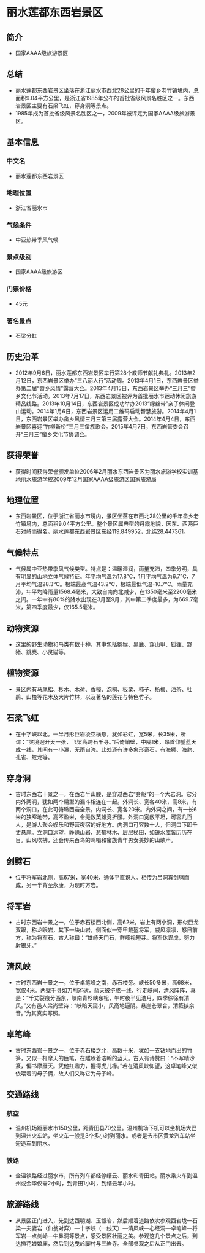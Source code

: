 # 丽水莲都东西岩景区
## 简介
- 国家AAAA级旅游景区
## 总结
- 丽水莲都东西岩景区坐落在浙江丽水市西北28公里的千年畲乡老竹镇境内，总面积9.04平方公里，是浙江省1985年公布的首批省级风景名胜区之一。东西岩景区主要有石梁飞虹，穿身洞等景点。 
- 1985年成为首批省级风景名胜区之一，2009年被评定为国家AAAA级旅游景区。
## 基本信息
### 中文名
- 丽水莲都东西岩景区
### 地理位置
- 浙江省丽水市
### 气候条件
- 中亚热带季风气候
### 景点级别
- 国家AAAA级旅游区
### 门票价格
- 45元
### 著名景点
- 石梁分虹
## 历史沿革
- 2012年9月6日，丽水莲都东西岩景区举行第28个教师节献礼典礼。2013年2月12日，东西岩景区举办“三八丽人行”活动周。2013年4月1日，东西岩景区举办第二届“畲乡风情”露营大会。2013年4月15日，东西岩景区举办“三月三”畲乡文化节活动。2013年7月17日，东西岩景区被评为首批丽水市运动休闲旅游精品线路。2013年10月14日，东西岩景区成功举办2013“绿丝带”亲子休闲登山运动。2014年1月6日，东西岩景区运用二维码启动智慧旅游。2014年4月1日，东西岩景区举办畲乡风情三月三第三届露营大会。2014年4月4日，东西岩景区喜迎“竹柳新桥”三月三畲族歌会。2015年4月7日，东西岩管委会召开“三月三”畲乡文化节协调会。
## 获得荣誉
- 获得时间获得荣誉颁发单位2006年2月丽水东西岩景区为丽水旅游学校实训基地丽水旅游学校2009年12月国家AAAA级旅游区国家旅游局
## 地理位置
- 东西岩景区，位于浙江省丽水市境内，景区坐落在市西北28公里的千年畲乡老竹镇境内，总面积9.04平方公里。整个景区属典型的丹霞地貌，因东、西两巨石对峙而得名。丽水莲都东西岩景区东经119.849952，北纬28.447361。
## 气候特点
- 气候属中亚热带季风气候类型。特点是：温暖湿润，雨量充沛，四季分明，具有明显的山地立体气候特征。年平均气温为17.8℃，1月平均气温为6.7℃，7月平均气温28.3℃。极端最高气温43.2℃，极端最低气温-10.7℃。雨量充沛，年平均降雨量1568.4毫米，大致自南向北减少，在1350毫米至2200毫米之间。一年中有80%的降水出现在3月至9月，其中第二季度最多，为669.7毫米，第四季度最少，仅165.5毫米。
## 动物资源
- 这里的野生动物和鸟类有数十种，其中包括猕猴、黑鹿、穿山甲、狐狸、野猪、跳麂、小灵猫等。
## 植物资源
- 景区内有马尾松、杉木、木荷、香樟、泡桐、板栗、柿子、杨梅、油茶、杜鹃、山楂等花木及大片竹林，以及著名的莲花与特色竹子。
## 石梁飞虹
- 在十字峡以北。一半月形巨岩凌空横悬，犹如彩虹，宽5米，长35米，所谓：“灵境迥开天一张，飞梁高跨石千寻。”后倚峭壁，中隔1米，昂首仰望蓝天成一线，其间有一小瀑，无雨自涔。此处还有许多象形奇石，有海狮、海豹、孔雀、蛟龙等。
## 穿身洞
- 古时东西岩十景之一，在西岩半山腰，是穿过西岩“身躯”的一个大岩洞。它分内外两洞，犹如两个扁型的漏斗相连在一起。外洞长、宽各40米，高8米，有两个洞口，在此可俯瞰西岩全景。内洞长、宽各20米。内外洞之间，有一长6米的狭窄地带，高不盈米，令无数英雄竞折腰。外洞口宽敞平坦，可容几百人，是游人聚会娱乐和野营夜宿的好地方。内洞口可容数十人，但洞口下即千丈悬崖。立洞口远望，峥嵘山岩、葱郁林木、层层梯田，如镜水库皆历历在目。山风吹拂，还会传来百鸟的鸣唱和畲族青年男女美妙的山歌声。
## 剑劈石
- 位于将军岩北侧，高67米，宽40米，通体平直讶人。相传为吕洞宾剑劈而成，另一半背至永康，为现时方岩。
## 将军岩
- 古时东西岩十景之一，位于赤石楼西北侧，高62米，岩上有两小洞，形似巨龙双眼，称龙眼岩，其下一块山岩，侧面似一穿甲戴盔将军，威风凛凛，怒目前方，称为将军石，古人称曰：“雄峙天门石，群峰视短芽。将军休误虎，努力射狼牙。”
## 清风峡
- 古时东西岩十景之一，位于卓笔峰之南，赤石楼旁。峡长50多米，高68米，宽仅4米。两壁千寻如刀削斧砍，蓝天被挤成一线，行走峡间，清风阵阵，真是：“千丈裂痕分西东，峡南青杉峡东松，午时夜半见浩月，四季徐徐有清风。”又有邑人梁尚壁诗：“峡暗天窥小，风高地逼阴。悬崖苍翠合，清簌挟余音。”为其真实写照。
## 卓笔峰
- 古时东西岩十景之一，位于赤石楼之北，高数十米，犹如一支钻地而出的竹笋，又似一杆摩天的巨笔，在雕琢着浩翰的蓝天。古人有诗赞曰：“不写晴沙篆，偏书摩雁天。凭他扛鼎力，握得虎儿椽。”若在清风峡仰望，这卓笔峰又似依喂着的母子俩，故人们又称它为母子峰。
## 交通路线
### 航空
- 温州机场距丽水市150公里，距青田县70公里。温州机场下机可以坐机场大巴到温州火车站，坐火车一般是3个多小时到丽水。或者是去市区黄龙汽车站坐短途车到丽水。
### 铁路
- 金温铁路经过丽水市，所有列车都经停缙云、丽水和青田站。丽水乘火车到温州或金华仅需2小时，到青田1小时，到缙云半小时。
## 旅游路线
- 从景区正门进入，先到达西明湖、玉甑岩，然后顺着道路依次参观西岩垅—石梁—夫妻岩（仙翁对弈）—十字峡（一线天）—清风峡—心经洞—卓笔峰—将军岩—点剑岭—牛鼻洞等景点，感受景区壮丽之美。参观这几个景点之后，到达插花娘娘庙，然后到达曳岭脚村与三岩寺。全部参观之后从正门出去。